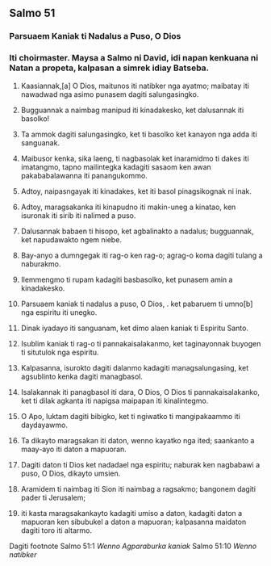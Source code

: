 Salmo 51
--------

### Parsuaem Kaniak ti Nadalus a Puso, O Dios

### Iti choirmaster. Maysa a Salmo ni David, idi napan kenkuana ni Natan a propeta, kalpasan a simrek idiay Batseba.

1. Kaasiannak,[a] O Dios, maitunos iti natibker nga ayatmo;
   maibatay iti nawadwad nga asimo     punasem dagiti salungasingko.
2. Bugguannak a naimbag manipud iti kinadakesko, ket dalusannak iti basolko!

3. Ta ammok dagiti salungasingko, ket ti basolko ket kanayon nga adda iti sanguanak.
4. Maibusor kenka, sika laeng, ti nagbasolak     ket inaramidmo ti dakes iti imatangmo, tapno mailintegka kadagiti sasaom
   ken awan pakababalawanna iti panangukommo.
5. Adtoy, naipasngayak iti kinadakes, ket iti basol pinagsikognak ni inak.
6. Adtoy, maragsakanka iti kinapudno iti makin-uneg a kinatao, ken isuronak iti sirib iti nalimed a puso.

7. Dalusannak babaen ti hisopo, ket agbalinakto a nadalus;
   bugguannak, ket napudawakto ngem niebe.
8. Bay-anyo a dumngegak iti rag-o ken rag-o;
   agrag-o koma dagiti tulang a naburakmo.
9. Ilemmengmo ti rupam kadagiti basbasolko, ket punasem amin a kinadakesko.
10. Parsuaem kaniak ti nadalus a puso, O Dios, .
    ket pabaruem ti umno[b] nga espiritu iti unegko.
11. Dinak iyadayo iti sanguanam, ket dimo alaen kaniak ti Espiritu Santo.
12. Isublim kaniak ti rag-o ti pannakaisalakanmo, ket taginayonnak buyogen ti situtulok nga espiritu.

13. Kalpasanna, isurokto dagiti dalanmo kadagiti managsalungasing, ket agsublinto kenka dagiti managbasol.
14. Isalakannak iti panagbasol iti dara, O Dios, O Dios ti pannakaisalakanko, ket ti dilak agkanta iti napigsa maipapan iti kinalintegmo.
15. O Apo, luktam dagiti bibigko, ket ti ngiwatko ti mangipakaammo iti daydayawmo.
16. Ta dikayto maragsakan iti daton, wenno kayatko nga ited;
    saankanto a maay-ayo iti daton a mapuoran.
17. Dagiti daton ti Dios ket nadadael nga espiritu;
    naburak ken nagbabawi a puso, O Dios, dikayto umsien.

18. Aramidem ti naimbag iti Sion iti naimbag a ragsakmo;
    bangonem dagiti pader ti Jerusalem;
19. iti kasta maragsakankayto kadagiti umiso a daton, kadagiti daton a mapuoran ken sibubukel a daton a mapuoran;
    kalpasanna maidaton dagiti toro iti altarmo.

Dagiti footnote
Salmo 51:1 *Wenno Agparaburka kaniak*
Salmo 51:10 *Wenno natibker*
